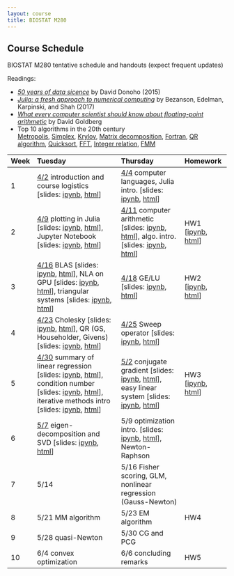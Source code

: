 ```yaml
---
layout: course
title: BIOSTAT M280
---
```


## Course Schedule

BIOSTAT M280 tentative schedule and handouts (expect frequent updates)

Readings:  

* [_50 years of data sicence_](./readings/Donoho15FiftyYearsDataScience.pdf) by David Donoho (2015)  
* [_Julia: a fresh approach to numerical computing_](./readings/BezansonEdelmanKarpinskiShah17Julia.pdf) by Bezanson, Edelman, Karpinski, and Shah (2017)  
* [_What every computer scientist should know about floating-point arithmetic_](readings/Goldberg91FloatingPoint.pdf) by David Goldberg  
* Top 10 algorithms in the 20th century  
[Metropolis](readings/metropolis.pdf), [Simplex](readings/simplex.pdf), [Krylov](readings/krylov.pdf), [Matrix decomposition](readings/decomp.pdf), [Fortran](readings/fortran.pdf), [QR algorithm](readings/qr.pdf), [Quicksort](readings/qsort.pdf), [FFT](readings/fft.pdf), [Integer relation](readings/integer.pdf), [FMM](readings/fmm.pdf)  

| Week | Tuesday | Thursday | Homework |
|:-----------|:-----------|:------------|:------------|
| 1 | [4/2](http://hua-zhou.github.io/teaching/biostatm280-2019spring/biostatm280spring2019/2019/04/02/week1-day1.html) introduction and course logistics \[slides: [ipynb](http://raw.githubusercontent.com/Hua-Zhou/Hua-Zhou.github.io/master/teaching/biostatm280-2019spring/slides/01-intro/intro.ipynb), [html](./slides/01-intro/intro.html)\] | [4/4](http://hua-zhou.github.io/teaching/biostatm280-2019spring/biostatm280spring2019/2019/04/04/week1-day2.html) computer languages, Julia intro. \[slides: [ipynb](http://raw.githubusercontent.com/Hua-Zhou/Hua-Zhou.github.io/master/teaching/biostatm280-2019spring/slides/02-juliaintro/juliaintro.ipynb), [html](./slides/02-juliaintro/juliaintro.html)\] | |
| 2 | [4/9](http://hua-zhou.github.io/teaching/biostatm280-2019spring/biostatm280spring2019/2019/04/09/week2-day1.html) plotting in Julia \[slides: [ipynb](http://raw.githubusercontent.com/Hua-Zhou/Hua-Zhou.github.io/master/teaching/biostatm280-2019spring/slides/02-juliaintro/juliaplots.ipynb), [html](./slides/02-juliaintro/juliaplots.html)\], Jupyter Notebook \[slides: [ipynb](http://raw.githubusercontent.com/Hua-Zhou/Hua-Zhou.github.io/master/teaching/biostatm280-2019spring/slides/03-repres/repres.ipynb), [html](./slides/03-repres/repres.html)\] | [4/11](http://hua-zhou.github.io/teaching/biostatm280-2019spring/biostatm280spring2019/2019/04/11/week2-day2.html) computer arithmetic \[slides: [ipynb](http://raw.githubusercontent.com/Hua-Zhou/Hua-Zhou.github.io/master/teaching/biostatm280-2019spring/slides/04-arith/arith.ipynb), [html](./slides/04-arith/arith.html)\], algo. intro. [slides: [ipynb](http://raw.githubusercontent.com/Hua-Zhou/Hua-Zhou.github.io/master/teaching/biostatm280-2019spring/slides/05-algo/algo.ipynb), [html](./slides/05-algo/algo.html)\] | HW1 \[[ipynb](http://raw.githubusercontent.com/Hua-Zhou/Hua-Zhou.github.io/master/teaching/biostatm280-2019spring/hw/hw1/hw01.ipynb), [html](./hw/hw1/hw01.html)\] |
| 3 | [4/16](http://hua-zhou.github.io/teaching/biostatm280-2019spring/biostatm280spring2019/2019/04/16/week3-day1.html) BLAS [slides: [ipynb](http://raw.githubusercontent.com/Hua-Zhou/Hua-Zhou.github.io/master/teaching/biostatm280-2019spring/slides/06-numalgintro/numalgintro.ipynb), [html](./slides/06-numalgintro/numalgintro.html)\], NLA on GPU \[slides: [ipynb](http://raw.githubusercontent.com/Hua-Zhou/Hua-Zhou.github.io/master/teaching/biostatm280-2019spring/slides/07-juliagpu/juliagpu.ipynb), [html](./slides/07-juliagpu/juliagpu.html)\], triangular systems \[slides: [ipynb](http://raw.githubusercontent.com/Hua-Zhou/Hua-Zhou.github.io/master/teaching/biostatm280-2019spring/slides/08-trisys/trisys.ipynb), [html](./slides/08-trisys/trisys.html)\] | [4/18](http://hua-zhou.github.io/teaching/biostatm280-2019spring/biostatm280spring2019/2019/04/18/week3-day2.html) GE/LU \[slides: [ipynb](http://raw.githubusercontent.com/Hua-Zhou/Hua-Zhou.github.io/master/teaching/biostatm280-2019spring/slides/09-gelu/gelu.ipynb), [html](./slides/09-gelu/gelu.html)\] | HW2 \[[ipynb](http://raw.githubusercontent.com/Hua-Zhou/Hua-Zhou.github.io/master/teaching/biostatm280-2019spring/hw/hw2/hw02.ipynb), [html](./hw/hw2/hw02.html)\] |
| 4 | [4/23](http://hua-zhou.github.io/teaching/biostatm280-2019spring/biostatm280spring2019/2019/04/23/week4-day1.html) Cholesky \[slides: [ipynb](http://raw.githubusercontent.com/Hua-Zhou/Hua-Zhou.github.io/master/teaching/biostatm280-2019spring/slides/10-chol/chol.ipynb), [html](./slides/10-chol/chol.html)\], QR (GS, Householder, Givens) \[slides: [ipynb](http://raw.githubusercontent.com/Hua-Zhou/Hua-Zhou.github.io/master/teaching/biostatm280-2019spring/slides/11-qr/qr.ipynb), [html](./slides/11-qr/qr.html)\] | [4/25](http://hua-zhou.github.io/teaching/biostatm280-2019spring/biostatm280spring2019/2019/04/25/week4-day2.html) Sweep operator \[slides: [ipynb](http://raw.githubusercontent.com/Hua-Zhou/Hua-Zhou.github.io/master/teaching/biostatm280-2019spring/slides/12-sweep/sweep.ipynb), [html](./slides/12-sweep/sweep.html)\]  | |
| 5 | [4/30](http://hua-zhou.github.io/teaching/biostatm280-2019spring/biostatm280spring2019/2019/04/30/week5-day1.html) summary of linear regression \[slides: [ipynb](http://raw.githubusercontent.com/Hua-Zhou/Hua-Zhou.github.io/master/teaching/biostatm280-2019spring/slides/13-linreg/linreg.ipynb), [html](./slides/13-linreg/linreg.html)\], condition number \[slides: [ipynb](http://raw.githubusercontent.com/Hua-Zhou/Hua-Zhou.github.io/master/teaching/biostatm280-2019spring/slides/14-cond/cond.ipynb), [html](./slides/14-cond/cond.html)\], iterative methods intro \[slides: [ipynb](http://raw.githubusercontent.com/Hua-Zhou/Hua-Zhou.github.io/master/teaching/biostatm280-2019spring/slides/15-iterative/iterative.ipynb), [html](./slides/15-iterative/iterative.html)\] | [5/2](http://hua-zhou.github.io/teaching/biostatm280-2019spring/biostatm280spring2019/2019/05/02/week5-day2.html) conjugate gradient \[slides: [ipynb](http://raw.githubusercontent.com/Hua-Zhou/Hua-Zhou.github.io/master/teaching/biostatm280-2019spring/slides/16-cg/cg.ipynb), [html](./slides/16-cg/cg.html)\], easy linear system \[slides: [ipynb](http://raw.githubusercontent.com/Hua-Zhou/Hua-Zhou.github.io/master/teaching/biostatm280-2019spring/slides/17-easylineq/easylineq.ipynb), [html](./slides/17-easylineq/easylineq.html)\] | HW3 \[[ipynb](http://raw.githubusercontent.com/Hua-Zhou/Hua-Zhou.github.io/master/teaching/biostatm280-2019spring/hw/hw3/hw03.ipynb), [html](./hw/hw3/hw03.html)\] |
| 6 | [5/7](http://hua-zhou.github.io/teaching/biostatm280-2019spring/biostatm280spring2019/2019/05/07/week6-day1.html) eigen-decomposition and SVD \[slides: [ipynb](http://raw.githubusercontent.com/Hua-Zhou/Hua-Zhou.github.io/master/teaching/biostatm280-2019spring/slides/18-eigsvd/eigsvd.ipynb), [html](./slides/18-eigsvd/eigsvd.html)\] | 5/9 optimization intro. \[slides: [ipynb](http://raw.githubusercontent.com/Hua-Zhou/Hua-Zhou.github.io/master/teaching/biostatm280-2019spring/slides/19-optmintro/optmintro.ipynb), [html](./slides/19-optmintro/optmintro.html)\], Newton-Raphson | | 
| 7 | 5/14 | 5/16 Fisher scoring, GLM, nonlinear regression (Gauss-Newton) | |
| 8 | 5/21 MM algorithm | 5/23 EM algorithm | HW4 |  
| 9 | 5/28 quasi-Newton | 5/30 CG and PCG | |  
| 10 | 6/4  convex optimization | 6/6 concluding remarks | HW5 | 
